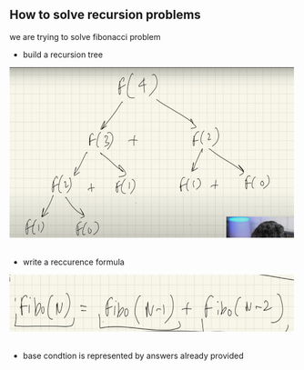 <h2>How to solve recursion problems</h2>

we are trying to solve fibonacci problem
- build a recursion tree

<img src="fiboTree.png"  width="500" height="300">
<br><br>

- write a reccurence formula

<img src="reccurence relation.png"  width="500" height="100">
<br><br>

- base condtion is represented by answers already provided